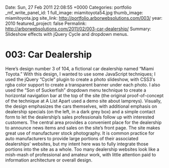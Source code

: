 Date: Sun, 27 Feb 2011 22:08:55 +0000
Categories: portfolio
_mf_write_panel_id: 1
full_image: miamitoyota54.jpg
thumb_image: miamitoyota.jpg
site_link: http://portfolio.arborwebsolutions.com/003/
year: 2010
featured_project: false
Permalink: http://arborwebsolutions.com/2011/02/003-car-dealership/
Summary: Slideshow effects with jQuery Cycle and dropdown menus. 

# 003: Car Dealership

Here’s design number 3 of 104, a fictional car dealership named “Miami
Toyota.” With this design, I wanted to use some JavaScript techniques; I
used the jQuery “Cycle” plugin to create a photo slideshow, with CSS3′s
rgba color support to create a transparent banner under each photo. I
also used the “Son of Suckerfish” dropdown menu technique to create a
horizontal navigation bar at the top of the site (the original
proof-of-concept of the technique at A List Apart used a demo site about
lampreys). Visually, the design emphasizes the cars themselves, with
additional emphasis on dealership specials (on the left, in a dark grey
box) and a simple contact form to let the dealership’s sales
professionals follow up with interested customers. The central area
provides a convenient place for the dealership to announce news items
and sales on the site’s front page. The site makes great use of
manufacturer stock photography. It is common practice for auto
manufacturers to provide large portions of their associated dealerships’
websites, but my intent here was to fully integrate those portions into
the site as a whole. Too many dealership websites look like a mish-mash
of professional and amateur work, with little attention paid to
information architecture or overall design.
